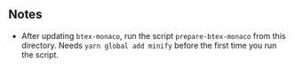 ## Notes

* After updating `btex-monaco`, run the script `prepare-btex-monaco` from this directory. Needs `yarn global add minify` before the first time you run the script.
